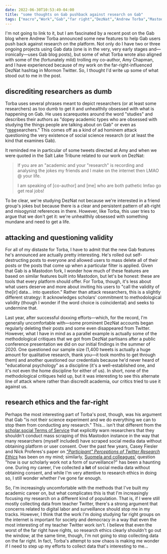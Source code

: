 ```yaml
---
date: 2022-06-30T10:53:49-04:00
title: "some thoughts on Gab pushback against research on Gab"
tags: ["macro","Work","Gab","far right","DezNat","Andrew Torba","Mastodon","doxxing","qualitative research","research ethics","surveillance","digital labor"]
---
```

I'm not going to link to it, but I am fascinated by a recent post on the Gab blog where Andrew Torba announced some new features to help Gab users push back against research on the platform. Not only do I have two or three ongoing projects using Gab data (one is in the very, very early stages and—ironically—uses Gab blog posts), but some of what Torba wrote also aligned with some of the (fortunately mild) trolling my co-author, Amy Chapman, and I have experienced because of my work on the far-right-influenced DezNat hashtag in Mormon Twitter. So, I thought I'd write up some of what stood out to me in the post.

## discrediting researchers as dumb

Torba uses several phrases meant to depict researchers (or at least some researchers) as too dumb to get it and unhealthily obsessed with what is happening on Gab. He uses scarequotes around the word "studies" and describes their authors as "dopey academic types who are obsessed with studying the things people are talking about on Gab" or even as "[reee](https://knowyourmeme.com/memes/reeeeeee)searchers." This comes off as a kind of ad hominem attack questioning the very existence of social science research (or at least the kind that examines Gab). 

It reminded me in particular of some tweets directed at Amy and when we were quoted in the Salt Lake Tribune related to our work on DezNat: 

> If you are an "academic and your "research" is recording and analysing the jokes my friends and I make on the internet then LMAO @ your life. 
> 
> I am speaking of [co-author] and [me] who are both pathetic lmfao go get real jobs!

To be clear, we're studying DezNat not because we're interested in a friend group's jokes but because there is a clear and persistent pattern of alt-right and misogynist references in there. However, like Torba, this user tries to argue that we don't get it: we're unhealthily obsessed with something mundane and need to get a life. 

## attacking and questioning validity

For all of my distaste for Torba, I have to admit that the new Gab features he's announced are actually pretty interesting. He's rolled out self-destructing posts to everyone and allowed users to mass delete all of their posts or the posts that come up when a particular filter is applied. Given that Gab is a Mastodon fork, I wonder how much of these features are based on similar features built into Mastodon, but let's be honest: these are tools that every platform should offer. For Torba, though, it's less about what users deserve and more about inviting his users to "call the validity of the[ir] data... into question." Rather than attack researchers, this is a slightly different strategy: It acknowledges scholars' commitment to methodological validity (though I wonder if the word choice is coincidental) and seeks to undermine that.

Last year, after successful doxxing efforts—which, for the record, I'm generally uncomfortable with—some prominent DezNat accounts began regularly deleting their posts and some even disappeared from Twitter. However, what I have in mind as a parallel example is actually some of the methodological critiques that we got from DezNat partisans after a public conference presentation we did on our initial findings in the summer of 2020. One questioned our sample size (1,400 tweets is actually a huge amount for qualitative research, thank you—it took months to get through them) and another questioned our credentials because he'd never heard of "educational psychology" as a discipline (it's a well-established one, and it's not even the home discipline for either of us). In short, none of the methodological critiques held up, but it was interesting to see this alternate line of attack where rather than discredit academia, our critics tried to use it against us.

## research ethics and the far-right

Perhaps the most interesting part of Torba's post, though, was his argument that Gab "is not their science experiment and we do everything we can to stop them from conducting any research." This... isn't that different from the [scholar.social Terms of Service](https://scholar.social/terms) that explicitly warn researchers that they shouldn't conduct mass scraping of this Mastodon instance in the way that many researchers (myself included) have scraped social media data without obtaining platform or user consent. Over the past few years, Casey Fiesler and Nick Proferes's paper on *["Participant" Perceptions of Twitter Research Ethics](https://doi.org/10.1177%2F2056305118763366)* has been on my mind; similarly, [Suomela and colleagues'](https://doi.org/10.16995/dscn.302) question "how is our scholarly work not a form of surveillance?" has been a haunting one. During my career, I've collected a **lot** of social media data without obtaining consent, and while I'm very attentive to research ethics in doing so, I still wonder whether I've gone far enough.

So, I'm increasingly uncomfortable with the methods that I've built my academic career on, but what complicates this is that I'm increasingly focusing my research on a different kind of population. That is, if I were still mostly collecting data from teacher Twitter, there's a strong argument that concerns related to digital labor and surveillance should stop me in my tracks. However, I think that the work I'm doing studying far right groups on the internet is important for society and democracy in a way that even the most interesting of my teacher Twitter work isn't. I believe that even the worst of the far right have rights, so research ethics clearly shouldn't go out the window; at the same time, though, I'm not going to stop collecting data on the far right. In fact, Torba's attempt to sow chaos is making me wonder if I need to step up my efforts to collect data that's interesting to me...